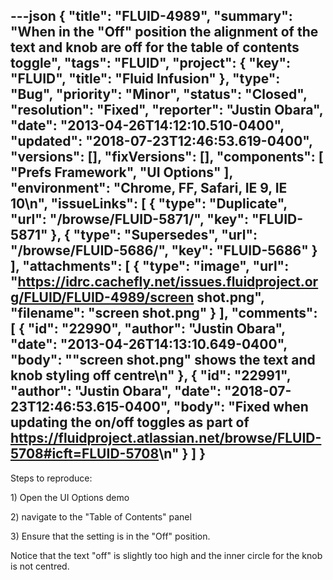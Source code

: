---json
{
  "title": "FLUID-4989",
  "summary": "When in the \"Off\" position the alignment of the text and knob are off for the table of contents toggle",
  "tags": "FLUID",
  "project": {
    "key": "FLUID",
    "title": "Fluid Infusion"
  },
  "type": "Bug",
  "priority": "Minor",
  "status": "Closed",
  "resolution": "Fixed",
  "reporter": "Justin Obara",
  "date": "2013-04-26T14:12:10.510-0400",
  "updated": "2018-07-23T12:46:53.619-0400",
  "versions": [],
  "fixVersions": [],
  "components": [
    "Prefs Framework",
    "UI Options"
  ],
  "environment": "Chrome, FF, Safari, IE 9, IE 10\n",
  "issueLinks": [
    {
      "type": "Duplicate",
      "url": "/browse/FLUID-5871/",
      "key": "FLUID-5871"
    },
    {
      "type": "Supersedes",
      "url": "/browse/FLUID-5686/",
      "key": "FLUID-5686"
    }
  ],
  "attachments": [
    {
      "type": "image",
      "url": "https://idrc.cachefly.net/issues.fluidproject.org/FLUID/FLUID-4989/screen shot.png",
      "filename": "screen shot.png"
    }
  ],
  "comments": [
    {
      "id": "22990",
      "author": "Justin Obara",
      "date": "2013-04-26T14:13:10.649-0400",
      "body": "\"screen shot.png\" shows the text and knob styling off centre\n"
    },
    {
      "id": "22991",
      "author": "Justin Obara",
      "date": "2018-07-23T12:46:53.615-0400",
      "body": "Fixed when updating the on/off toggles as part of <https://fluidproject.atlassian.net/browse/FLUID-5708#icft=FLUID-5708>\n"
    }
  ]
}
---
Steps to reproduce:

1\) Open the UI Options demo

2\) navigate to the "Table of Contents" panel

3\) Ensure that the setting is in the "Off" position.

Notice that the text "off" is slightly too high and the inner circle for the knob is not centred.

        